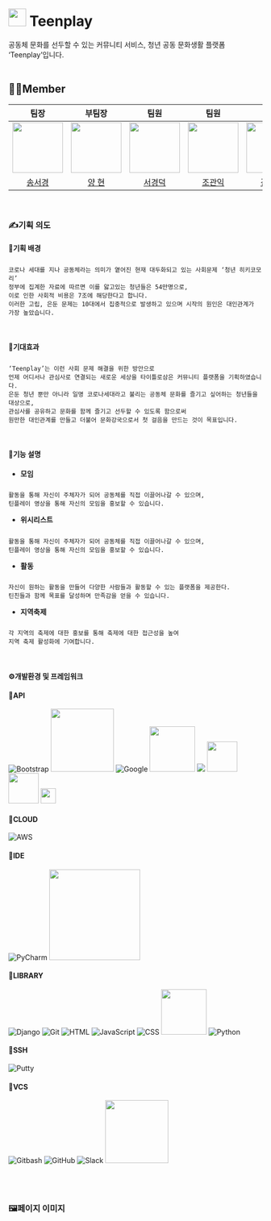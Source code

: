 # <img src="https://github.com/team-teenplay/teenplay_server/assets/156397974/10dfb0a8-62c1-412f-bc78-fd415191e84c" width="35"> Teenplay
<div style="font-weight: 600 font-size: 20px">
공동체 문화를 선두할 수 있는 커뮤니티 서비스, 청년 공동 문화생활 플랫폼 ‘Teenplay’입니다.
</div>
<br>

## 🧑‍🎓Member

|팀장|부팀장|팀원|팀원|팀원|팀원|
| :-: | :-: | :-: | :-: | :-: | :-: |
| <img src="https://github.com/team-teenplay/teenplay_server/assets/156397974/77665cfa-6e1f-4149-8af6-ef46c7d2fe49" width="100"> |<img src="https://github.com/team-teenplay/teenplay_server/assets/156397974/fdb47415-4a86-4f79-9313-e101ed2163a6" width="100"> |<img src="https://github.com/team-teenplay/teenplay_server/assets/156397974/f857823d-3ed0-4ca2-92a3-7bad5b14c15f" width="100"> |<img src="https://github.com/team-teenplay/teenplay_server/assets/156397974/7fa02f71-1ddf-4627-9c2d-8d174c5e2918" width="100">|<img src="https://github.com/team-teenplay/teenplay_server/assets/156397974/f4b3f1ca-7b65-47fb-ac7e-a51029ec5d95" width="100">|<img src="https://github.com/team-teenplay/teenplay_server/assets/156397974/48dfb964-022e-4f86-bc33-618714828032" width="100">|
|[송서경](https://github.com/songseogyeong)|[양 현](https://github.com/hyuncoding)|[서경덕](https://github.com/gyoungDeok-Seo)|[조관익](https://github.com/GwanIkCho)|[김규산](https://github.com/kimgusan)|[박지원](https://github.com/j-iwon)|
<br>

### ✍️기획 의도

#### 🔗기획 배경
#####

    코로나 세대를 지나 공동체라는 의미가 옅어진 현재 대두화되고 있는 사회문제 ‘청년 히키코모리’
    정부에 집계한 자료에 따르면 이를 앓고있는 청년들은 54만명으로,
    이로 인한 사회적 비용은 7조에 해당한다고 합니다.
    이러한 고립, 은둔 문제는 10대에서 집중적으로 발생하고 있으며 시작의 원인은 대인관계가 가장 높았습니다.
<br>

#### 🔗기대효과
#####

    ‘Teenplay’는 이런 사회 문제 해결을 위한 방안으로
    언제 어디서나 관심사로 연결되는 새로운 세상을 타이틀로삼은 커뮤니티 플랫폼을 기획하였습니다.
    은둔 청년 뿐만 아니라 일명 코로나세대라고 불리는 공동체 문화를 즐기고 싶어하는 청년들을 대상으로,
    관심사를 공유하고 문화를 함께 즐기고 선두할 수 있도록 함으로써
    원만한 대인관계를 만들고 더불어 문화강국으로서 첫 걸음을 만드는 것이 목표입니다.
<br>

#### 🔗기능 설명
- **모임**
#####
    활동을 통해 자신이 주체자가 되어 공동체를 직접 이끌어나갈 수 있으며,
    틴플레이 영상을 통해 자신의 모임을 홍보할 수 있습니다.

- **위시리스트**
#####
    활동을 통해 자신이 주체자가 되어 공동체를 직접 이끌어나갈 수 있으며,
    틴플레이 영상을 통해 자신의 모임을 홍보할 수 있습니다.

- **활동**
#####
    자신이 원하는 활동을 만들어 다양한 사람들과 활동할 수 있는 플랫폼을 제공한다.
    틴친들과 함께 목표를 달성하며 만족감을 얻을 수 있습니다.

- **지역축제**
#####
    각 지역의 축제에 대한 홍보를 통해 축제에 대한 접근성을 높여
    지역 축제 활성화에 기여합니다.
<br>


#### ⚙️개발환경 및 프레임워크
#### 📖API
![Bootstrap](https://img.shields.io/badge/bootstrap-%23563D7C.svg?style=for-the-badge&logo=bootstrap&logoColor=white)
<img src="https://github.com/team-teenplay/teenplay_server/assets/156397974/fe0c3bff-5ebb-4a12-aced-81d8c855ebc2" width="125">
![Google](https://img.shields.io/badge/google-4285F4?style=for-the-badge&logo=google&logoColor=white)
<img src="https://github.com/team-teenplay/teenplay_server/assets/156397974/ab3e09e7-2301-4437-a845-28ad3491bff2" width="90">
<img src="https://img.shields.io/badge/naverLogin-6DB33F?style=for-the-badge&logo=naver&logoColor=white"> 
<img src="https://github.com/team-teenplay/teenplay_server/assets/156397974/d7ef5697-a421-40c8-9933-da7bedbd4481" width="60">
<img src="https://github.com/team-teenplay/teenplay_server/assets/156397974/aeb1c8fc-f0b2-4574-8ef2-54cb779ee276" width="60">
<img src="https://github.com/team-teenplay/teenplay_server/assets/156397974/597952e6-c4f4-430b-9c40-7930f8262085" width="30">
<br>
#### 📖CLOUD
![AWS](https://img.shields.io/badge/AWS-%23FF9900.svg?style=for-the-badge&logo=amazon-aws&logoColor=white)
<br>
#### 📖IDE
![PyCharm](https://img.shields.io/badge/pycharm-143?style=for-the-badge&logo=pycharm&logoColor=black&color=black&labelColor=green)
<img src="https://img.shields.io/badge/Visual Studio Code-007ACC.svg?style=round-square&logo=Visual Studio Code&logoColor=white" width="180">
<br>
#### 📖LIBRARY
![Django](https://img.shields.io/badge/django-%23092E20.svg?style=for-the-badge&logo=django&logoColor=white)
![Git](https://img.shields.io/badge/git-%23F05033.svg?style=for-the-badge&logo=git&logoColor=white)
![HTML](https://img.shields.io/badge/html-%23E34F26.svg?style=for-the-badge&logo=html5&logoColor=white)
![JavaScript](https://img.shields.io/badge/javascript-%23323330.svg?style=for-the-badge&logo=javascript&logoColor=%23F7DF1E)
![CSS](https://img.shields.io/badge/css-%231572B6.svg?style=for-the-badge&logo=css3&logoColor=white)
<img src="https://img.shields.io/badge/MySQL-%2300f.svg?style=round-square&logo=mysql&logoColor=white" width="90">
![Python](https://img.shields.io/badge/python-3670A0?style=for-the-badge&logo=python&logoColor=ffdd54)
<br>
#### 📖SSH
![Putty](https://img.shields.io/badge/putty-0D96F6?style=for-the-badge&logo=sahibinden&logoColor=white)
<br>
#### 📖VCS
![Gitbash](https://img.shields.io/badge/gitbash-%23F05033.svg?style=for-the-badge&logo=git&logoColor=white)
![GitHub](https://img.shields.io/badge/github-%23121011.svg?style=for-the-badge&logo=github&logoColor=white)
![Slack](https://img.shields.io/badge/Slack-C71D23?style=for-the-badge&logo=slack&logoColor=white)
<img src="https://img.shields.io/badge/Sourcetree-0052CC.svg?style=round-square&logo=Sourcetree&logoColor=white" width="125">
<br>
<br>
<br>
<br>
### 🖼️페이지 이미지



